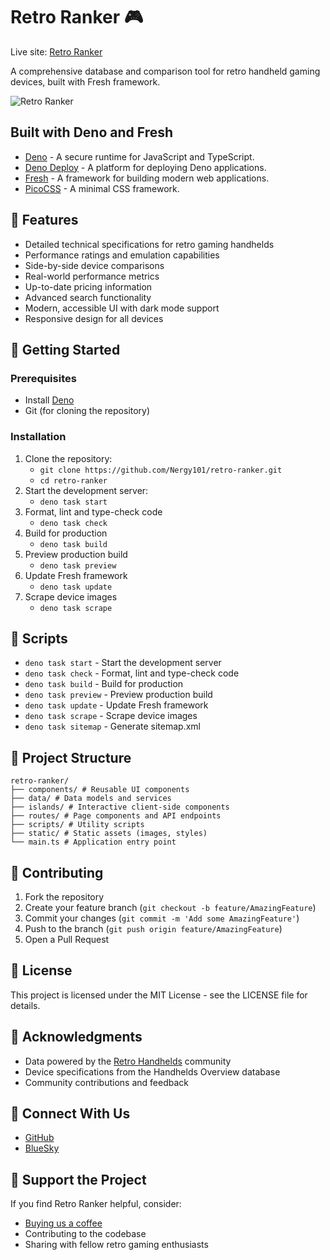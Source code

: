 # Retro Ranker 🎮

Live site: [Retro Ranker](https://retroranker.site)

A comprehensive database and comparison tool for retro handheld gaming devices,
built with Fresh framework.

![Retro Ranker](https://retroranker.site/logo-no-background.svg)

## Built with Deno and Fresh

- [Deno](https://deno.land/) - A secure runtime for JavaScript and TypeScript.
- [Deno Deploy](https://deno.com/deploy) - A platform for deploying Deno applications.
- [Fresh](https://fresh.deno.dev/) - A framework for building modern web
  applications.
- [PicoCSS](https://picocss.com/) - A minimal CSS framework.

## 🌟 Features

- Detailed technical specifications for retro gaming handhelds
- Performance ratings and emulation capabilities
- Side-by-side device comparisons
- Real-world performance metrics
- Up-to-date pricing information
- Advanced search functionality
- Modern, accessible UI with dark mode support
- Responsive design for all devices

## 🚀 Getting Started

### Prerequisites

- Install [Deno](https://deno.land/manual/getting_started/installation)
- Git (for cloning the repository)

### Installation

1. Clone the repository:
   - `git clone https://github.com/Nergy101/retro-ranker.git`
   - `cd retro-ranker`
2. Start the development server:
   - `deno task start`
3. Format, lint and type-check code
   - `deno task check`
4. Build for production
   - `deno task build`
5. Preview production build
   - `deno task preview`
6. Update Fresh framework
   - `deno task update`
7. Scrape device images
   - `deno task scrape`

## 📜 Scripts

- `deno task start` - Start the development server
- `deno task check` - Format, lint and type-check code
- `deno task build` - Build for production
- `deno task preview` - Preview production build
- `deno task update` - Update Fresh framework
- `deno task scrape` - Scrape device images
- `deno task sitemap` - Generate sitemap.xml

## 📁 Project Structure

```
retro-ranker/
├── components/ # Reusable UI components
├── data/ # Data models and services
├── islands/ # Interactive client-side components
├── routes/ # Page components and API endpoints
├── scripts/ # Utility scripts
├── static/ # Static assets (images, styles)
└── main.ts # Application entry point
```

## 🤝 Contributing

1. Fork the repository
2. Create your feature branch (`git checkout -b feature/AmazingFeature`)
3. Commit your changes (`git commit -m 'Add some AmazingFeature'`)
4. Push to the branch (`git push origin feature/AmazingFeature`)
5. Open a Pull Request

## 📝 License

This project is licensed under the MIT License - see the LICENSE file for
details.

## 🙏 Acknowledgments

- Data powered by the [Retro Handhelds](https://retro-handhelds.com) community
- Device specifications from the Handhelds Overview database
- Community contributions and feedback

## 📱 Connect With Us

- [GitHub](https://github.com/nergy101)
- [BlueSky](https://bsky.app/profile/nergy101.bsky.social)

## 💝 Support the Project

If you find Retro Ranker helpful, consider:

- [Buying us a coffee](https://ko-fi.com/nergy)
- Contributing to the codebase
- Sharing with fellow retro gaming enthusiasts
